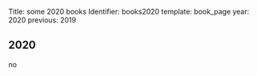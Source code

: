 Title: some 2020 books
Identifier: books2020
template: book_page
year: 2020
previous: 2019

<!-- better syntax -->
<h2>2020</h2>

no

